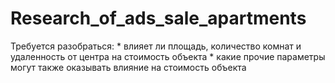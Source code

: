 # Research_of_ads_sale_apartments
Требуется разобраться:  * влияет ли площадь, количество комнат и удаленность от центра на стоимость объекта  * какие прочие параметры могут также оказывать влияние на стоимость объекта

